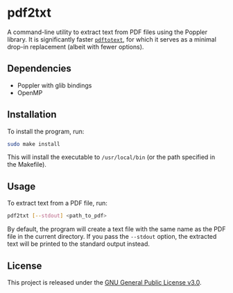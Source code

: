 # pdf2txt

A command-line utility to extract text from PDF files using the Poppler library. It is significantly faster [`pdftotext`](https://github.com/jalan/pdftotext), for which it serves as a minimal drop-in replacement (albeit with fewer options).

## Dependencies

- Poppler with glib bindings
- OpenMP

## Installation

To install the program, run:

```bash
sudo make install
```

This will install the executable to `/usr/local/bin` (or the path specified in the Makefile).

## Usage

To extract text from a PDF file, run:

```bash
pdf2txt [--stdout] <path_to_pdf>
```

By default, the program will create a text file with the same name as the PDF file in the current directory. If you pass the `--stdout` option, the extracted text will be printed to the standard output instead.

## License

This project is released under the [GNU General Public License v3.0](LICENSE).
